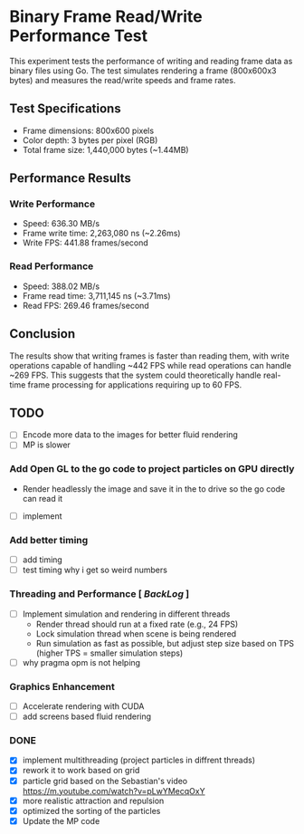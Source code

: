 # Binary Frame Read/Write Performance Test

This experiment tests the performance of writing and reading frame data as binary files using Go. The test simulates rendering a frame (800x600x3 bytes) and measures the read/write speeds and frame rates.

## Test Specifications
- Frame dimensions: 800x600 pixels
- Color depth: 3 bytes per pixel (RGB)
- Total frame size: 1,440,000 bytes (~1.44MB)

## Performance Results

### Write Performance
- Speed: 636.30 MB/s
- Frame write time: 2,263,080 ns (~2.26ms)
- Write FPS: 441.88 frames/second

### Read Performance
- Speed: 388.02 MB/s
- Frame read time: 3,711,145 ns (~3.71ms)
- Read FPS: 269.46 frames/second

## Conclusion
The results show that writing frames is faster than reading them, with write operations capable of handling ~442 FPS while read operations can handle ~269 FPS. This suggests that the system could theoretically handle real-time frame processing for applications requiring up to 60 FPS.

## TODO

- [ ] Encode more data to the images for better fluid rendering
- [ ] MP is slower

### Add Open GL to the go code to project particles on GPU directly
- Render headlessly the image and save it in the to drive so the go code can read it
- [ ] implement

### Add better timing
- [ ] add timing
- [ ] test timing why i get so weird numbers

### Threading and Performance [ ***BackLog*** ]
- [ ] Implement simulation and rendering in different threads
  - Render thread should run at a fixed rate (e.g., 24 FPS)
  - Lock simulation thread when scene is being rendered
  - Run simulation as fast as possible, but adjust step size based on TPS (higher TPS = smaller simulation steps)
- [ ] why pragma opm is not helping

### Graphics Enhancement
- [ ] Accelerate rendering with CUDA
- [ ] add screens based fluid rendering

### DONE
- [X] implement multithreading (project particles in diffrent threads)
- [x] rework it to work based on grid
- [x] particle grid based on the Sebastian's video https://m.youtube.com/watch?v=pLwYMecqOxY
- [X] more realistic attraction and repulsion
- [X] optimized the sorting of the particles
- [X] Update the MP code
